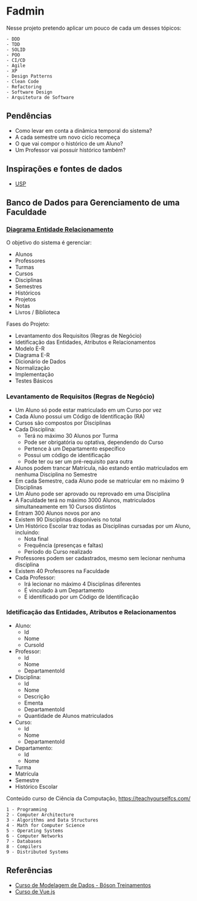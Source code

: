 # Fadmin

Nesse projeto pretendo aplicar um pouco de cada um desses tópicos:

	- DDD
	- TDD
	- SOLID
	- POO
	- CI/CD
	- Agile
	- XP
	- Design Patterns
	- Clean Code
	- Refactoring
	- Software Design
	- Arquitetura de Software

## Pendências
- Como levar em conta a dinâmica temporal do sistema?
- A cada semestre um novo ciclo recomeça
- O que vai compor o histórico de um Aluno?
- Um Professor vai possuir histórico também?

## Inspirações e fontes de dados
- [USP](https://www5.usp.br/institucional/escolas-faculdades-e-institutos/)

## Banco de Dados para Gerenciamento de uma Faculdade

### [Diagrama Entidade Relacionamento](https://app.diagrams.net/#HZaqueuCavalcante%2Ffadmin%2Fmain%2FDocs%2FDiagramas.drawio)

O objetivo do sistema é gerenciar:
- Alunos
- Professores
- Turmas
- Cursos
- Disciplinas
- Semestres
- Históricos
- Projetos
- Notas
- Livros / Biblioteca

Fases do Projeto:
- Levantamento dos Requisitos (Regras de Negócio)
- Idetificação das Entidades, Atributos e Relacionamentos
- Modelo E-R
- Diagrama E-R
- Dicionário de Dados
- Normalização
- Implementação
- Testes Básicos

### Levantamento de Requisitos (Regras de Negócio)

- Um Aluno só pode estar matriculado em um Curso por vez
- Cada Aluno possui um Código de Identificação (RA)
- Cursos são compostos por Disciplinas
- Cada Disciplina:
	- Terá no máximo 30 Alunos por Turma
	- Pode ser obrigatória ou optativa, dependendo do Curso
	- Pertence à um Departamento específico
	- Possui um código de identificação
	- Pode ter ou ser um pré-requisito para outra
- Alunos podem trancar Matrícula, não estando então matriculados em nenhuma Disciplina no Semestre
- Em cada Semestre, cada Aluno pode se matricular em no máximo 9 Disciplinas
- Um Aluno pode ser aprovado ou reprovado em uma Disciplina
- A Faculdade terá no máximo 3000 Alunos, matriculados simultaneamente em 10 Cursos distintos
- Entram 300 Alunos novos por ano
- Existem 90 Disciplinas disponíveis no total
- Um Histórico Escolar traz todas as Disciplinas cursadas por um Aluno, incluindo:
	- Nota final
	- Frequência (presenças e faltas)
	- Período do Curso realizado
- Professores podem ser cadastrados, mesmo sem lecionar nenhuma disciplina
- Existem 40 Professores na Faculdade
- Cada Professor:
	- Irá lecionar no máximo 4 Disciplinas diferentes
	- É vinculado à um Departamento
	- É identificado por um Código de Identificação

### Idetificação das Entidades, Atributos e Relacionamentos

- Aluno:
	- Id
	- Nome
	- CursoId
- Professor:
	- Id
	- Nome
	- DepartamentoId
- Disciplina:
	- Id
	- Nome
	- Descrição
	- Ementa
	- DepartamentoId
	- Quantidade de Alunos matriculados
- Curso:
	- Id
	- Nome
	- DepartamentoId
- Departamento:
	- Id
	- Nome
- Turma
- Matrícula
- Semestre
- Histórico Escolar

Conteúdo curso de Ciência da Computação, https://teachyourselfcs.com/

	1 - Programming
	2 - Computer Architecture
	3 - Algorithms and Data Structures
	4 - Math for Computer Science
	5 - Operating Systems
	6 - Computer Networks
	7 - Databases
	8 - Compilers
	9 - Distributed Systems
	
## Referências
- [Curso de Modelagem de Dados - Bóson Treinamentos](https://www.youtube.com/playlist?list=PLucm8g_ezqNoNHU8tjVeHmRGBFnjDIlxD)
- [Curso de Vue.js](https://www.youtube.com/watch?v=ArC_Tfmgfb0&list=WL&index=2)

